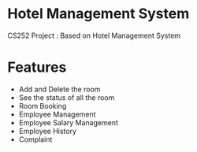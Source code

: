 # Hotel Management System

CS252 Project : Based on Hotel Management System

# Features
- Add and Delete the room
- See the status of all the room
- Room Booking
- Employee Management
- Employee Salary Management
- Employee History
- Complaint
